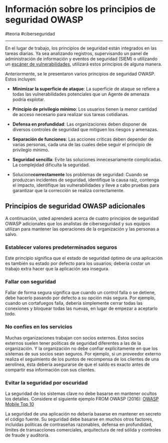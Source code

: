 # Información sobre los principios de seguridad OWASP
#teoria #ciberseguridad 

---
En el lugar de trabajo, los principios de seguridad están integrados en las tareas diarias. Ya sea analizando registros, supervisando un panel de administración de información y eventos de seguridad (SIEM) o utilizando un [escáner de vulnerabilidades](https://csrc.nist.gov/glossary/term/vulnerability_scanner), utilizará estos principios de alguna manera.

Anteriormente, se le presentaron varios principios de seguridad OWASP. Estos incluyen:

- **Minimizar la superficie de ataque**: La superficie de ataque se refiere a todas las vulnerabilidades potenciales que un Agente de amenaza podría explotar.
    
- **Principio de privilegio mínimo**: Los usuarios tienen la menor cantidad de acceso necesario para realizar sus tareas cotidianas.
    
- **Defensa en profundidad**: Las organizaciones deben disponer de diversos controles de seguridad que mitiguen los riesgos y amenazas.
    
- **Separación de funciones**: Las acciones críticas deben depender de varias personas, cada una de las cuales debe seguir el principio de privilegio mínimo.
    
- **Seguridad sencilla**: Evite las soluciones innecesariamente complicadas. La complejidad dificulta la seguridad.
    
- Solucione**correctamente** los problemas de seguridad: Cuando se produzcan incidentes de seguridad, identifique la causa raíz, contenga el impacto, identifique las vulnerabilidades y lleve a cabo pruebas para garantizar que la corrección se realiza correctamente.

## Principios de seguridad OWASP adicionales

A continuación, usted aprenderá acerca de cuatro principios de seguridad OWASP adicionales que los analistas de ciberseguridad y sus equipos utilizan para mantener las operaciones de la organización y las personas a salvo.

### Establecer valores predeterminados seguros

Este principio significa que el estado de seguridad óptimo de una aplicación es también su estado por defecto para los usuarios; debería costar un trabajo extra hacer que la aplicación sea insegura.

### Fallar con seguridad

Fallar de forma segura significa que cuando un control falla o se detiene, debe hacerlo pasando por defecto a su opción más segura. Por ejemplo, cuando un cortafuegos falla, debería simplemente cerrar todas las conexiones y bloquear todas las nuevas, en lugar de empezar a aceptarlo todo.

### No confíes en los servicios

Muchas organizaciones trabajan con socios externos. Estos socios externos suelen tener políticas de seguridad diferentes a las de la organización. Y la organización no debe confiar explícitamente en que los sistemas de sus socios sean seguros. Por ejemplo, si un proveedor externo realiza el seguimiento de los puntos de recompensa de los clientes de una aerolínea, ésta debería asegurarse de que el saldo es exacto antes de compartir esa información con sus clientes.

### Evitar la seguridad por oscuridad

La seguridad de los sistemas clave no debe basarse en mantener ocultos los detalles. Considere el siguiente ejemplo FROM OWASP (2016): [OWASP Mobile Top 10](https://owasp.org/www-project-mobile-top-10/2016-risks/)

La seguridad de una aplicación no debería basarse en mantener en secreto el código fuente. Su seguridad debe basarse en muchos otros factores, incluidas políticas de contraseñas razonables, defensa en profundidad, límites de transacciones comerciales, arquitectura de red sólida y controles de fraude y auditoría.